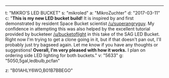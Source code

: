 ---
t: "MIKRO'S LED BUCKET"
s: "mikroled"
a: "MikroZuchter"
d: "2017-03-11"
c: "<strong>This is my new LED bucket build!</strong> It is inspired by and first demonstrated by resident Space Bucket scientist <a href='http://www.reddit.com/r/SpaceBuckets/comments/1lmfqd/my_1st_results_56_watts_warm_white_leds_26_grams/'>/u/superangryguy</a>. My confidence in attempting this was also helped by the excellent tutorial provided by bucketeer <a href='/u/bucketoflight'>/u/bucketoflight</a> in this take of the SAG LED Bucket. Right now I'm trying to get a clone going in it, but if that doesn't pan out, I'll probably just try bagseed again. Let me know if you have any thoughts or suggestions! <strong>Overall, I'm very pleased with how it works.</strong> I plan on ordering side LED lighting for both buckets."
v: "5633"
g: "5050,5gal,ledbulb,pcfan"

z: "B01AHLY6WO,B01B7BBEGO"
